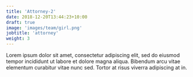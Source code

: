 ```yaml
---
title: 'Attorney-2'
date: 2018-12-20T13:44:23+10:00
draft: true
image: 'images/team/girl.png'
jobtitle: 'attorney'
weight: 3
---
```


Lorem ipsum dolor sit amet, consectetur adipiscing elit, sed do eiusmod tempor incididunt ut labore et dolore magna aliqua. Bibendum arcu vitae elementum curabitur vitae nunc sed. Tortor at risus viverra adipiscing at in.
